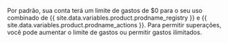 Por padrão, sua conta terá um limite de gastos de $0 para o seu uso combinado de {{ site.data.variables.product.prodname_registry }} e {{ site.data.variables.product.prodname_actions }}. Para permitir superações, você pode aumentar o limite de gastos ou permitir gastos ilimitados.
